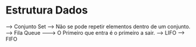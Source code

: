 # Estrutura Dados

--> Conjunto Set --> Não se pode repetir elementos dentro de um conjunto.
--> Fila Queue ---> O Primeiro que entra é o primeiro a sair. --> LIFO --> FIFO
